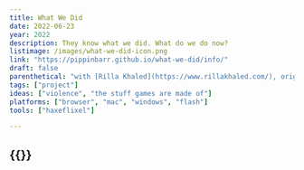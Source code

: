 ```yaml
---
title: What We Did
date: 2022-06-23
year: 2022
description: They know what we did. What do we do now?
listimage: /images/what-we-did-icon.png
link: "https://pippinbarr.github.io/what-we-did/info/"
draft: false
parenthetical: "with [Rilla Khaled](https://www.rillakhaled.com/), originally released 3 February 2015"
tags: ["project"]
ideas: ["violence", "the stuff games are made of"]
platforms: ["browser", "mac", "windows", "flash"]
tools: ["haxeflixel"]

---
```


## {{<param title >}}
